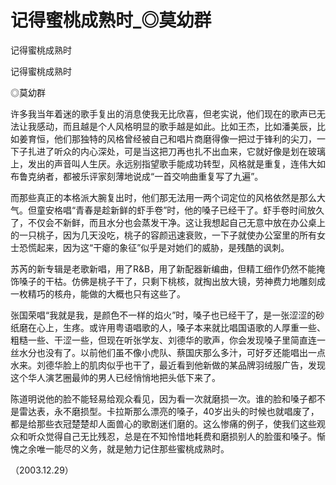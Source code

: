 # 记得蜜桃成熟时_◎莫幼群

记得蜜桃成熟时

记得蜜桃成熟时

◎莫幼群

许多我当年着迷的歌手复出的消息使我无比欣喜，但老实说，他们现在的歌声已无法让我感动，而且越是个人风格明显的歌手越是如此。比如王杰，比如潘美辰，比如姜育恒，他们那独特的风格曾经被自己和唱片商磨得像一把过于锋利的尖刀，一下子扎进了听众的内心深处，可是当这把刀再也扎不出血来，它就好像是划在玻璃上，发出的声音叫人生厌。永远别指望歌手能成功转型，风格就是重复，连伟大如布鲁克纳者，都被乐评家刻薄地说成“一首交响曲重复写了九遍”。

而那些真正的本格派大腕复出时，他们那无法用一两个词定位的风格依然是那么大气。但童安格唱“青春是趁新鲜的虾手卷”时，他的嗓子已经干了。虾手卷时间放久了，不仅会不新鲜，而且水分也会蒸发干净。这让我想起自己无意中放在办公桌上的一只桃子，因为几天没吃，桃子的容颜迅速衰败，一下子就使办公室里的所有女士恐慌起来，因为这“干瘪的象征”似乎是对她们的威胁，是残酷的讽刺。

苏芮的新专辑是老歌新唱，用了R&B，用了新配器新编曲，但精工细作仍然不能掩饰嗓子的干枯。仿佛是桃子干了，只剩下桃核，就掏出放大镜，劳神费力地雕刻成一枚精巧的核舟，能做的大概也只有这些了。

张国荣唱“我就是我，是颜色不一样的焰火”时，嗓子也已经干了，是一张涩涩的砂纸磨在心上，生疼。或许用粤语唱歌的人，嗓子本来就比唱国语歌的人厚重一些、粗糙一些、干涩一些，但现在听张学友、刘德华的歌声，你会发现嗓子里简直连一丝水分也没有了。以前他们虽不像小虎队、蔡国庆那么多汁，可好歹还能唱出一点水来。刘德华脸上的肌肉似乎也干了，最近看到他新做的某品牌羽绒服广告，发现这个华人演艺圈最帅的男人已经悄悄地把头低下来了。

陈道明说他的脸不能轻易给观众看见，因为看一次就磨损一次。谁的脸和嗓子都不是雷达表，永不磨损型。卡拉斯那么漂亮的嗓子，40岁出头的时候也就唱废了，都是给那些衣冠楚楚却人面兽心的歌剧迷们磨的。这么惨痛的例子，使我们这些观众和听众觉得自己无比残忍，总是在不知怜惜地耗费和磨损别人的脸蛋和嗓子。惭愧之余唯一能尽的义务，就是勉力记住那些蜜桃成熟时。

（2003.12.29）